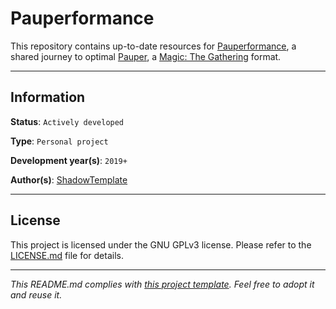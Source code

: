 # Pauperformance

This repository contains up-to-date resources for [Pauperformance](https://github.com/Pauperformance), a shared journey to optimal [Pauper](https://magic.wizards.com/game-info/gameplay/formats/pauper), a [Magic: The Gathering](https://magic.wizards.com/) format.

---
## Information

**Status**: `Actively developed`

**Type**: `Personal project`

**Development year(s)**: `2019+`

**Author(s)**: [ShadowTemplate](https://github.com/ShadowTemplate)

---
## License

This project is licensed under the GNU GPLv3 license.
Please refer to the [LICENSE.md](LICENSE.md) file for details.

---
*This README.md complies with [this project template](
https://github.com/ShadowTemplate/project-template). Feel free to adopt it
and reuse it.*

